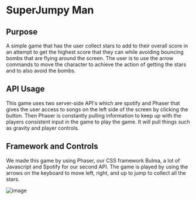 # SuperJumpy Man

## Purpose

A simple game that has the user collect stars to add to their overall score in an attempt to get the highest score that they can while avoiding bouncing bombs that are flying around the screen. The user is to use the arrow commands to move the character to achieve the action of getting the stars and to also avoid the bombs.

## API Usage

This game uses two server-side API's which are spotify and Phaser that gives the user access to songs on the left side of the screen by clicking the button. Then Phaser is constantly pulling information to keep up with the players consistent input in the game to play the game. It will pull things such as gravity and player controls.

## Framework and Controls

We made this game by using Phaser, our CSS framework Bulma, a lot of Javascript and Spotify for our second API. The game is played by using the arrows on the keyboard to move left, right, and up to jump to collect all the stars.

![image](https://user-images.githubusercontent.com/68720944/93727095-c949ef80-fb76-11ea-8cfc-6aac9c485bba.png)
